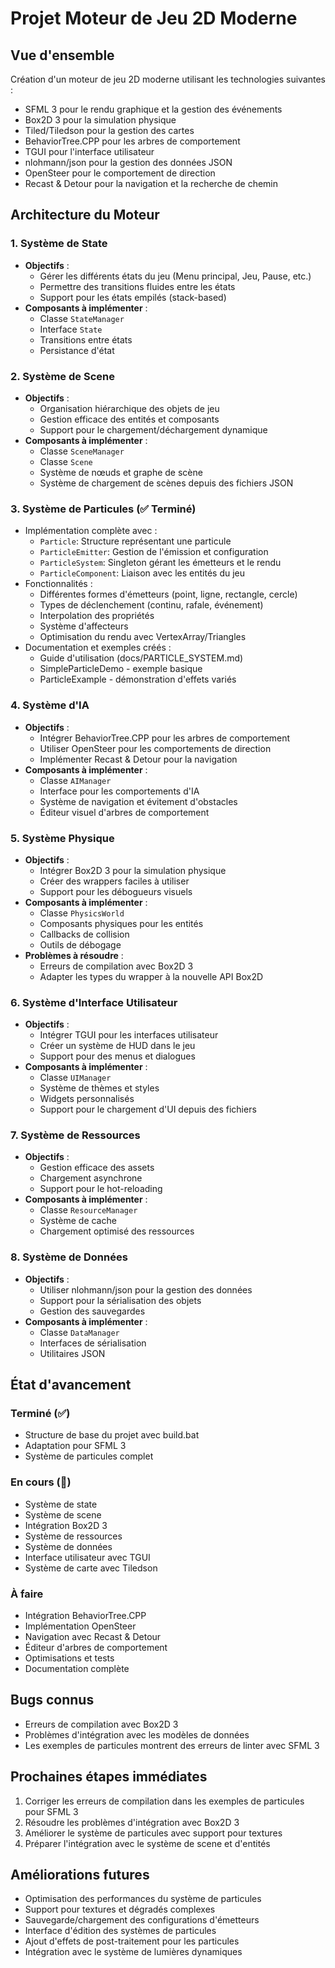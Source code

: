 # Projet Moteur de Jeu 2D Moderne

## Vue d'ensemble
Création d'un moteur de jeu 2D moderne utilisant les technologies suivantes :
- SFML 3 pour le rendu graphique et la gestion des événements
- Box2D 3 pour la simulation physique
- Tiled/Tiledson pour la gestion des cartes
- BehaviorTree.CPP pour les arbres de comportement
- TGUI pour l'interface utilisateur
- nlohmann/json pour la gestion des données JSON
- OpenSteer pour le comportement de direction
- Recast & Detour pour la navigation et la recherche de chemin

## Architecture du Moteur

### 1. Système de State
- **Objectifs** :
  - Gérer les différents états du jeu (Menu principal, Jeu, Pause, etc.)
  - Permettre des transitions fluides entre les états
  - Support pour les états empilés (stack-based)
- **Composants à implémenter** :
  - Classe `StateManager`
  - Interface `State`
  - Transitions entre états
  - Persistance d'état

### 2. Système de Scene
- **Objectifs** :
  - Organisation hiérarchique des objets de jeu
  - Gestion efficace des entités et composants
  - Support pour le chargement/déchargement dynamique
- **Composants à implémenter** :
  - Classe `SceneManager`
  - Classe `Scene`
  - Système de nœuds et graphe de scène
  - Système de chargement de scènes depuis des fichiers JSON

### 3. Système de Particules (✅ Terminé)
- Implémentation complète avec :
  - `Particle`: Structure représentant une particule
  - `ParticleEmitter`: Gestion de l'émission et configuration
  - `ParticleSystem`: Singleton gérant les émetteurs et le rendu
  - `ParticleComponent`: Liaison avec les entités du jeu
- Fonctionnalités :
  - Différentes formes d'émetteurs (point, ligne, rectangle, cercle)
  - Types de déclenchement (continu, rafale, événement)
  - Interpolation des propriétés
  - Système d'affecteurs
  - Optimisation du rendu avec VertexArray/Triangles
- Documentation et exemples créés :
  - Guide d'utilisation (docs/PARTICLE_SYSTEM.md)
  - SimpleParticleDemo - exemple basique
  - ParticleExample - démonstration d'effets variés

### 4. Système d'IA
- **Objectifs** :
  - Intégrer BehaviorTree.CPP pour les arbres de comportement
  - Utiliser OpenSteer pour les comportements de direction
  - Implémenter Recast & Detour pour la navigation
- **Composants à implémenter** :
  - Classe `AIManager`
  - Interface pour les comportements d'IA
  - Système de navigation et évitement d'obstacles
  - Éditeur visuel d'arbres de comportement

### 5. Système Physique
- **Objectifs** :
  - Intégrer Box2D 3 pour la simulation physique
  - Créer des wrappers faciles à utiliser
  - Support pour les débogueurs visuels
- **Composants à implémenter** :
  - Classe `PhysicsWorld`
  - Composants physiques pour les entités
  - Callbacks de collision
  - Outils de débogage
- **Problèmes à résoudre** :
  - Erreurs de compilation avec Box2D 3
  - Adapter les types du wrapper à la nouvelle API Box2D

### 6. Système d'Interface Utilisateur
- **Objectifs** :
  - Intégrer TGUI pour les interfaces utilisateur
  - Créer un système de HUD dans le jeu
  - Support pour des menus et dialogues
- **Composants à implémenter** :
  - Classe `UIManager`
  - Système de thèmes et styles
  - Widgets personnalisés
  - Support pour le chargement d'UI depuis des fichiers

### 7. Système de Ressources
- **Objectifs** :
  - Gestion efficace des assets
  - Chargement asynchrone
  - Support pour le hot-reloading
- **Composants à implémenter** :
  - Classe `ResourceManager`
  - Système de cache
  - Chargement optimisé des ressources

### 8. Système de Données
- **Objectifs** :
  - Utiliser nlohmann/json pour la gestion des données
  - Support pour la sérialisation des objets
  - Gestion des sauvegardes
- **Composants à implémenter** :
  - Classe `DataManager`
  - Interfaces de sérialisation
  - Utilitaires JSON

## État d'avancement

### Terminé (✅)
- Structure de base du projet avec build.bat
- Adaptation pour SFML 3
- Système de particules complet

### En cours (🔄)
- Système de state
- Système de scene
- Intégration Box2D 3
- Système de ressources
- Système de données
- Interface utilisateur avec TGUI
- Système de carte avec Tiledson

### À faire
- Intégration BehaviorTree.CPP
- Implémentation OpenSteer
- Navigation avec Recast & Detour
- Éditeur d'arbres de comportement
- Optimisations et tests
- Documentation complète

## Bugs connus
- Erreurs de compilation avec Box2D 3
- Problèmes d'intégration avec les modèles de données
- Les exemples de particules montrent des erreurs de linter avec SFML 3

## Prochaines étapes immédiates
1. Corriger les erreurs de compilation dans les exemples de particules pour SFML 3
2. Résoudre les problèmes d'intégration avec Box2D 3
3. Améliorer le système de particules avec support pour textures
4. Préparer l'intégration avec le système de scene et d'entités

## Améliorations futures
- Optimisation des performances du système de particules
- Support pour textures et dégradés complexes
- Sauvegarde/chargement des configurations d'émetteurs
- Interface d'édition des systèmes de particules
- Ajout d'effets de post-traitement pour les particules
- Intégration avec le système de lumières dynamiques
